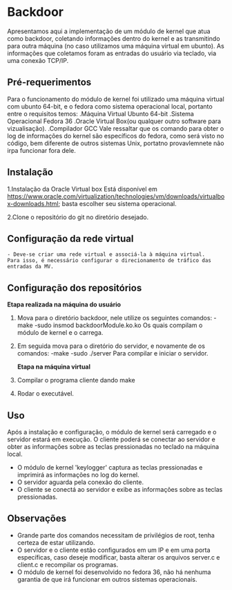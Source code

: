 # Backdoor
Apresentamos aqui a implementação de um módulo de kernel que atua como backdoor, coletando informações dentro do kernel e as transmitindo para outra máquina (no caso utilizamos uma máquina virtual em ubunto). As informações que coletamos foram as entradas do usuário via teclado, via uma conexão TCP/IP.

## Pré-requerimentos

Para o funcionamento do módulo de kernel foi utilizado uma máquina virtual com ubunto 64-bit, e o fedora como sistema operacional local, portanto entre o requisitos temos:
.Máquina Virtual Ubunto 64-bit
.Sistema Operacional Fedora 36
.Oracle Virtual Box(ou qualquer outro software para vizualisação).
.Compilador GCC
Vale ressaltar que os comando para obter o log de informações do kernel são específicos do fedora, como será visto no código, bem diferente de outros sistemas Unix, portatno provavlemnete não irpa funcionar fora dele.


## Instalação
1.Instalação da Oracle Virtual box
Está disponível em https://www.oracle.com/virtualization/technologies/vm/downloads/virtualbox-downloads.html; basta escolher seu sistema operacional.

2.Clone o repositório do git no diretório desejado.

## Configuração da rede virtual

    - Deve-se criar uma rede virtual e associá-la à máquina virtual.
    Para isso, é necessário configurar o direcionamento de tráfico das entradas da MV.

## Configuração  dos repositórios

**Etapa realizada na máquina do usuário**

1. Mova para o diretório backdoor, nele utilize os seguintes comandos:
    -make
    -sudo insmod backdoorModule.ko.ko
Os quais compilam o módulo de kernel e o carrega.

2. Em seguida mova para o diretório do servidor, e novamente de os comandos:
    -make
    -sudo ./server
Para compilar e iniciar o servidor.

    **Etapa na máquina virtual**

1. Compilar o programa cliente dando make
2. Rodar o executável.

## Uso

Após a instalação e configuração, o módulo de kernel será carregado e o servidor estará em execução. O cliente poderá se conectar ao servidor e obter as informações sobre as teclas pressionadas no teclado na máquina local.

- O módulo de kernel 'keylogger' captura as teclas pressionadas e imprimirá as informações no log do kernel.
- O servidor aguarda pela conexão do cliente.
- O cliente se conectá ao servidor e exibe as informações sobre as teclas pressionadas.

## Observações

- Grande parte dos comandos necessitam de privilégios de root, tenha certeza de estar utilizando.
- O servidor e o cliente estão configurados em um IP e em uma porta específicas, caso deseje modificar, basta alterar os arquivos server.c e client.c e recompilar os programas.
- O módulo de kernel foi desenvolvido no fedora 36, não há nenhuma garantia de que irá funcionar em outros sistemas operacionais.
